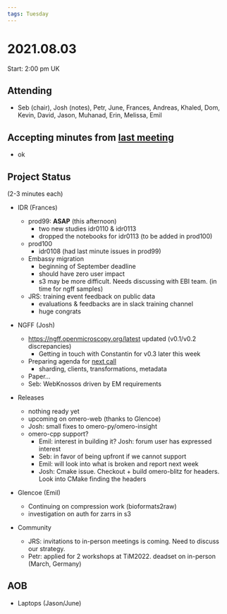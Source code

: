 ```yaml
---
tags: Tuesday
---
```


# 2021.08.03

Start: 2:00 pm UK

## Attending

- Seb (chair), Josh (notes), Petr, June, Frances, Andreas, Khaled, Dom, Kevin, David, Jason, Muhanad, Erin, Melissa, Emil

## Accepting minutes from [last meeting](https://github.com/ome/meeting-minutes)
* ok

## Project Status

(2-3 minutes each)

- IDR (Frances)
  - prod99: **ASAP** (this afternoon)
    - two new studies idr0110 & idr0113
    - dropped the notebooks for idr0113 (to be added in prod100)
  - prod100
    - idr0108 (had last minute issues in prod99)
  - Embassy migration
    - beginning of September deadline
    - should have zero user impact
    - s3 may be more difficult. Needs discussing with EBI team. (in time for ngff samples)
  - JRS: training event feedback on public data
    - evaluations & feedbacks are in slack training channel
    - huge congrats

- NGFF (Josh)
  * https://ngff.openmicroscopy.org/latest updated (v0.1/v0.2 discrepancies)
    * Getting in touch with Constantin for v0.3 later this week
  * Preparing agenda for [next call](https://forum.image.sc/t/next-call-on-next-gen-bioimaging-data-tools-early-september-2021/55333/8)
    - sharding, clients, transformations, metadata
  * Paper...
  * Seb: WebKnossos driven by EM requirements

- Releases
  - nothing ready yet
  - upcoming on omero-web (thanks to Glencoe)
  - Josh: small fixes to omero-py/omero-insight
  - omero-cpp support?
    - Emil: interest in building it? Josh: forum user has expressed interest
    - Seb: in favor of being upfront if we cannot support
    - Emil: will look into what is broken and report next week
    - Josh: Cmake issue. Checkout + build omero-blitz for headers. Look into CMake finding the headers

- Glencoe (Emil)
  - Continuing on compression work (bioformats2raw)
  - investigation on auth for zarrs in s3 

- Community
  - JRS: invitations to in-person meetings is coming. Need to discuss our strategy.
  - Petr: applied for 2 workshops at TiM2022. deadset on in-person (March, Germany)

## AOB

- Laptops (Jason/June)
